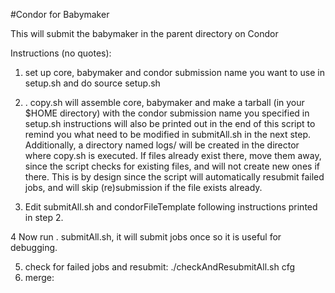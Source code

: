 #Condor for Babymaker

This will submit the babymaker in the parent directory on Condor

Instructions (no quotes):
  1.  set up core, babymaker and condor submission name you want to
      use in setup.sh and do source setup.sh
  2.  . copy.sh will assemble core, babymaker and make a tarball
      (in your $HOME directory) with the condor submission name you 
      specified in setup.sh instructions will also be printed out 
      in the end of this script to remind you what need to be modified
      in submitAll.sh in the next step.  Additionally, a directory named logs/ 
      will be created in the director where copy.sh is executed.  If 
      files already exist there, move them away, since the script checks
      for existing files, and will not create new ones if there.  This 
      is by design since the script will automatically resubmit failed
      jobs, and will skip (re)submission if the file exists already.

  3.  Edit submitAll.sh and condorFileTemplate following instructions printed in 
      step 2.
  
  4   Now run . submitAll.sh, it will submit jobs once so it is useful
      for debugging. 

  5. check for failed jobs and resubmit:
     ./checkAndResubmitAll.sh  cfg
  6. merge:
 

